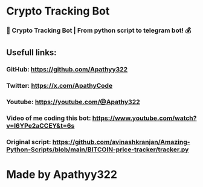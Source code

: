 # Crypto Tracking Bot

### 🤖 Crypto Tracking Bot | From python script to telegram bot! 💰

## Usefull links: 
   ### GitHub: https://github.com/Apathyy322
   ### Twitter: https://x.com/ApathyCode
   ### Youtube: https://youtube.com/@Apathy322
   ### Video of me coding this bot: https://www.youtube.com/watch?v=I6YPe2aCCEY&t=6s
   ### Original script: https://github.com/avinashkranjan/Amazing-Python-Scripts/blob/main/BITCOIN-price-tracker/tracker.py

# Made by Apathyy322
